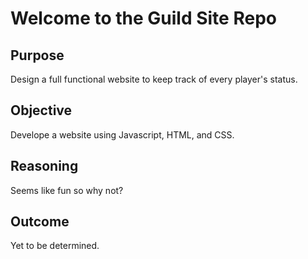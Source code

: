# Welcome to the Guild Site Repo
## Purpose
Design a full functional website to keep track of every player's status.
## Objective 
Develope a website using Javascript, HTML, and CSS.
## Reasoning
Seems like fun so why not?
## Outcome
Yet to be determined.